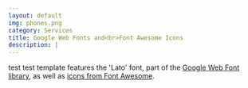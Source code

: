 ```yaml
---
layout: default
img: phones.png
category: Services
title: Google Web Fonts and<br>Font Awesome Icons
description: |
---
```

test test template features the 'Lato' font, part of the [Google Web Font library](http://www.google.com/fonts), as well as [icons from Font Awesome](http://fontawesome.io).